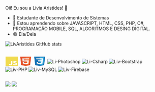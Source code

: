 Oii! Eu sou a Lívia Aristides! 👋

- 🔭 Estudante de Desenvolvimento de Sistemas
- 🌱 Estou aprendendo sobre JAVASCRIPT, HTML, CSS, PHP, C#, PROGRAMAÇÃO MOBILE, SQL, ALGORITMOS E DESING DIGITAL.
- 😄 Ela/Dela

  
 ![LivAristides GitHub stats](https://github-readme-stats.vercel.app/api?username=LivAristides&show_icons=true&theme=radical) 

<div style="display: inline_block"><br>
  <img align="center" alt="Liv-Js" height="30" width="40" src="https://raw.githubusercontent.com/devicons/devicon/master/icons/javascript/javascript-plain.svg">
  <img align="center" alt="Liv-HTML" height="30" width="40" src="https://raw.githubusercontent.com/devicons/devicon/master/icons/html5/html5-original.svg">
  <img align="center" alt="LIv-CSS" height="30" width="40" src="https://raw.githubusercontent.com/devicons/devicon/master/icons/css3/css3-original.svg">
  <img align="center" alt="Li-Photoshop" height="30" width="40"  src="https://cdn.jsdelivr.net/gh/devicons/devicon/icons/photoshop/photoshop-plain.svg" />
  <img align="center" alt="Li-Csharp" height="30" width="40"  src="https://cdn.jsdelivr.net/gh/devicons/devicon/icons/csharp/csharp-original.svg" />
  <img align="center" alt="Liv-Bootstrap" height="30" width="40" src="https://cdn.jsdelivr.net/gh/devicons/devicon/icons/bootstrap/bootstrap-original.svg" />
  <img align="center" alt="Liv-PHP" height="30" width="40" src="https://cdn.jsdelivr.net/gh/devicons/devicon/icons/php/php-original.svg" />
  <img align="center" alt="Liv-MySQL" height="30" width="40" src="https://cdn.jsdelivr.net/gh/devicons/devicon/icons/mysql/mysql-original-wordmark.svg" />
  <img align="center" alt="Liv-Firebase" height="30" width="40" src="https://cdn.jsdelivr.net/gh/devicons/devicon/icons/firebase/firebase-plain-wordmark.svg" />
          
  
          
                       
</div>
  
  ##
  
  <div>
   <a href="https://.instagram.com/livi_aristides/" target="_blank"><img src="https://img.shields.io/badge/-Instagram-%23E4405F?style=for-the-badge&logo=instagram&logoColor=white" target="_blank"></a>
    <a href = "mailto:liviaaristidesdeoliveira@gmail.com"><img src="https://img.shields.io/badge/-Gmail-%23333?style=for-the-badge&logo=gmail&logoColor=white" target="_blank"></a>
  </div>
